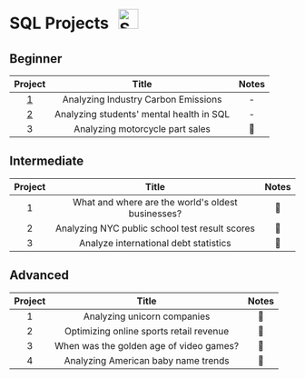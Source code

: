 # SQL Projects <a> <img style="margin: 10px" src="https://github.com/mattamx/mattamx/assets/107958646/7502d57f-b9c8-4971-a2dc-42c05ee240c4" alt="SQL" height="35" /> </a> 

## Beginner
| Project | Title | Notes
| :---------------: | :---------------: |:---------------:
| [1](<Analyzing Industry Carbon Emissions/notebook.ipynb>) | Analyzing Industry Carbon Emissions | -
| [2](<Analyzing students' mental health in SQL/notebook.ipynb>) | Analyzing students' mental health in SQL | -
| 3 | Analyzing motorcycle part sales | 🚧

## Intermediate
| Project | Title | Notes
| :---------------: | :---------------: |:---------------:
| 1 | What and where are the world's oldest businesses? | 🚧
| 2 | Analyzing NYC public school test result scores | 🚧
| 3 | Analyze international debt statistics | 🚧

## Advanced
| Project | Title | Notes
| :---------------: | :---------------: |:---------------:
| 1 | Analyzing unicorn companies | 🚧
| 2 | Optimizing online sports retail revenue | 🚧
| 3 | When was the golden age of video games? | 🚧
| 4 | Analyzing American baby name trends | 🚧